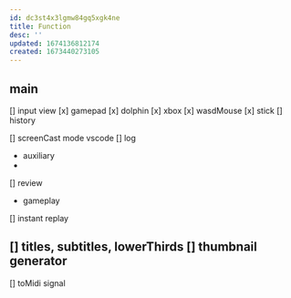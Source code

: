 ```yaml
---
id: dc3st4x3lgmw84gq5xgk4ne
title: Function
desc: ''
updated: 1674136812174
created: 1673440273105
---
```


## main
[] input view
  [x] gamepad
    [x] dolphin
    [x] xbox
  [x] wasdMouse
  [x] stick
  [] history
  
[] screenCast mode vscode
[] log
  - auxiliary
  - 

[] review
  - gameplay

[] instant replay

[] titles, subtitles, lowerThirds
[] thumbnail generator
  - 

[] toMidi signal